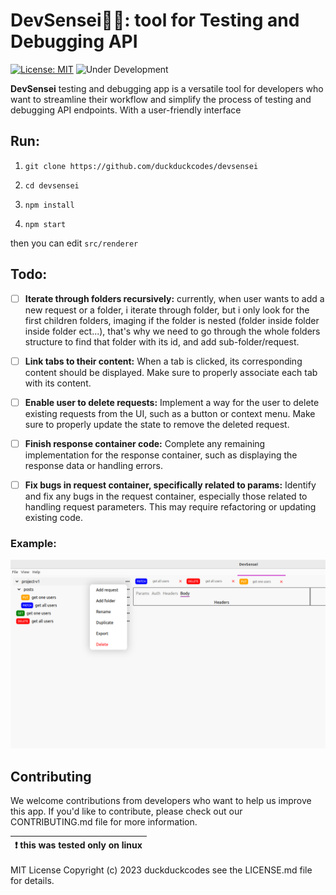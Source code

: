 # DevSensei🥷🏻: tool for Testing and Debugging API

[![License: MIT](https://img.shields.io/badge/License-MIT-green.svg)](https://opensource.org/licenses/MIT) ![Under Development](https://img.shields.io/badge/status-under%20development-yellow)


**DevSensei** testing and debugging app is a versatile tool for developers who want to streamline their workflow and simplify the process of testing and debugging API endpoints. With a user-friendly interface

## Run:

1.  `git clone https://github.com/duckduckcodes/devsensei`

2.  `cd devsensei`

3.  `npm install`

4.  `npm start`

then you can edit `src/renderer`

## Todo:
 -  [ ] **Iterate through folders recursively:** currently, when user wants to add a new request or a folder, i iterate through folder, but i only look for the first children folders, imaging if the folder is nested (folder inside folder inside folder ect...),
 that's why we need to go through the whole folders structure to find that folder with its id, and add sub-folder/request.

 -  [ ] **Link tabs to their content:** When a tab is clicked, its corresponding content should be displayed. Make sure to properly associate each tab with its content.

 -  [ ] **Enable user to delete requests:** Implement a way for the user to delete existing requests from the UI, such as a button or context menu. Make sure to properly update the state to remove the deleted request.

 -  [ ] **Finish response container code:** Complete any remaining implementation for the response container, such as displaying the response data or handling errors.

 -  [ ] **Fix bugs in request container, specifically related to params:** Identify and fix any bugs in the request container, especially those related to handling request parameters. This may require refactoring or updating existing code.
### Example:



![video](examples/example.png)


## Contributing

We welcome contributions from developers who want to help us improve this app. If you'd like to contribute, please check out our CONTRIBUTING.md file for more information.

| :exclamation: this was tested only on linux |
| ------------------------------------------- |

MIT License
Copyright (c) 2023 duckduckcodes see the LICENSE.md file for details.
